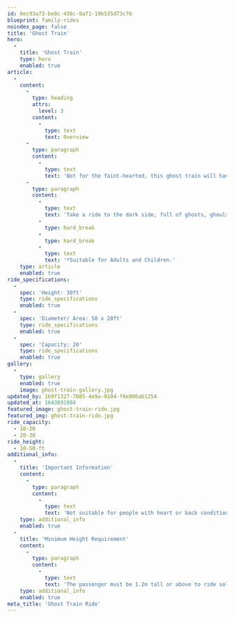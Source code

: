 ```yaml
---
id: 0ec93a73-be0c-436c-8af1-19b535d73c76
blueprint: family-rides
noindex_page: false
title: 'Ghost Train'
hero:
  -
    title: 'Ghost Train'
    type: hero
    enabled: true
article:
  -
    content:
      -
        type: heading
        attrs:
          level: 3
        content:
          -
            type: text
            text: Overview
      -
        type: paragraph
        content:
          -
            type: text
            text: 'Not for the faint-hearted, this ghost train will have you jumping out of your skin. Shocks and surprises around every corner, from vampires to monsters, you''ll face your fears head on.  '
      -
        type: paragraph
        content:
          -
            type: text
            text: 'Take a ride to the dark side, full of ghosts, ghouls and all things creepy it''s a scream!'
          -
            type: hard_break
          -
            type: hard_break
          -
            type: text
            text: '*Suitable for Adults and Children.'
    type: article
    enabled: true
ride_specifications:
  -
    spec: 'Height: 30ft'
    type: ride_specifications
    enabled: true
  -
    spec: 'Diameter/ Area: 50 x 20ft'
    type: ride_specifications
    enabled: true
  -
    spec: 'Capacity: 20'
    type: ride_specifications
    enabled: true
gallery:
  -
    type: gallery
    enabled: true
    image: ghost-train-gallery.jpg
updated_by: 169f1327-7085-4e9a-9104-f6e806ab1254
updated_at: 1643891084
featured_image: ghost-train-ride.jpg
featured_img: ghost-train-ride.jpg
ride_capacity:
  - 10-20
  - 20-30
ride_height:
  - 10-50-ft
additional_info:
  -
    title: 'Important Information'
    content:
      -
        type: paragraph
        content:
          -
            type: text
            text: 'Not suitable for people with heart or back conditions or of a nervous disposition should avoid riding. Other medical conditions that may preclude riding include pregnancy, recent surgery, broken bones, or neck problems.'
    type: additional_info
    enabled: true
  -
    title: 'Minimum Height Requirement'
    content:
      -
        type: paragraph
        content:
          -
            type: text
            text: 'The passenger must be 1.2m tall or above to ride solo, if under this measurement they must be accompanied by an adult.'
    type: additional_info
    enabled: true
meta_title: 'Ghost Train Ride'
---
```

